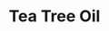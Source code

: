 ---
name: Tea Tree Oil
title: Tea Tree Oil
details:
  - detail:
      key: "Botanical Name"
      value: "Melaleuca Alternifolia"
  - detail:
      key: "Odour"
      value: "Characteristic odour of Tea Tree odour"
  - detail:
      key: "Brand"
      value: "Natural Aroma"
  - detail:
      key: "Refractive Index"
      value: "1.4750-1.4820 (at 20 deg C)"
  - detail:
      key: "Cas"
      value: "68647-73-4"
  - detail:
      key: "Optical Rotation"
      value: "5 deg to 15 deg (at 20 deg C)"
  - detail:
      key: "Solubility"
      value: "Insoluble in water, soluble in Alcohol and oils"
  - detail:
      key: "Flash Point"
      value: "130 deg F"
  - detail:
      key: "Relative Density"
      value: "0.885-0.906"
  - detail:
      key: "Lot No"
      value: "32011-2012"
  - detail:
      key: "FEMA No"
      value: "3902"
  - detail:
      key: "EINECS No"
      value: "285-377-1"
  - detail:
      key: "CAS No"
      value: "68647-73-4"
  - detail:
      key: "HS Code"
      value: "3301.29"
  - detail:
      key: "Packaging Size"
      value: "5, 25, 200 Kg"
  - detail:
      key: "Packaging Type"
      value: "Can, Barrel"
  - detail:
      key: "Physical State"
      value: "Liquid"
showOnHome: false
thumbnail: https://5.imimg.com/data5/SELLER/Default/2021/12/DZ/PF/VE/3823480/tea-tree-oil-500x500.jpg
productImages:
  - ""
category: reconstituted oil
---